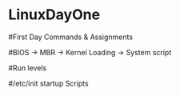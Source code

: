 # LinuxDayOne
#First Day Commands &amp; Assignments

#BIOS -> MBR -> Kernel Loading ->  System script

#Run levels

#/etc/init startup Scripts


